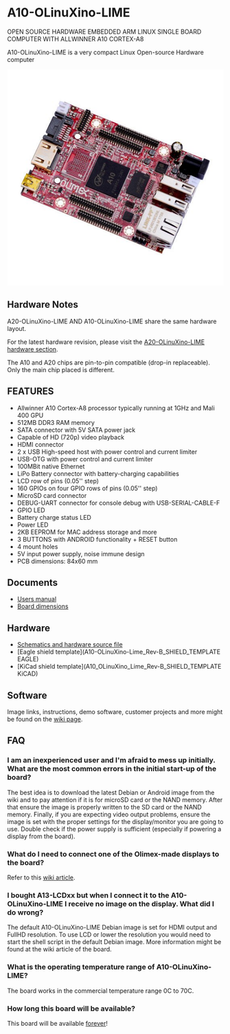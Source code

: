 # A10-OLinuXino-LIME

OPEN SOURCE HARDWARE EMBEDDED ARM LINUX SINGLE BOARD COMPUTER WITH ALLWINNER A10 CORTEX-A8

A10-OLinuXino-LIME is a very compact Linux Open-source Hardware computer

![A10-OLinuXino-LIME Top](doc/images/A10-OLINUXINO-LIME-1.jpg "A10-OLinuXino-LIME Top View")

## Hardware Notes

A20-OLinuXino-LIME AND A10-OLinuXino-LIME share the same hardware layout.

For the latest hardware revision, please visit the [A20-OLinuXino-LIME hardware section](../A20-OLinuXino-LIME).

The A10 and A20 chips are pin-to-pin compatible (drop-in replaceable).
Only the main chip placed is different.

## FEATURES

- Allwinner A10 Cortex-A8 processor typically running at 1GHz and Mali 400 GPU
- 512MB DDR3 RAM memory
- SATA connector with 5V SATA power jack
- Capable of HD (720p) video playback 
- HDMI connector
- 2 x USB High-speed host with power control and current limiter
- USB-OTG with power control and current limiter
- 100MBit native Ethernet
- LiPo Battery connector with battery-charging capabilities
- LCD row of pins (0.05'' step)
- 160 GPIOs on four GPIO rows of pins (0.05'' step)
- MicroSD card connector
- DEBUG-UART connector for console debug with USB-SERIAL-CABLE-F
- GPIO LED
- Battery charge status LED
- Power LED
- 2KB EEPROM for MAC address storage and more
- 3 BUTTONS with ANDROID functionality + RESET button
- 4 mount holes
- 5V input power supply, noise immune design
- PCB dimensions: 84x60 mm

## Documents

- [Users manual](doc/reference/A10-OLinuXino-LIME_manual.pdf)
- [Board dimensions](doc/reference/A10-LIME-dimensions.png)

## Hardware
- [Schematics and hardware source file](.)
- [Eagle shield template](A10-OLinuXino-Lime_Rev-B_SHIELD_TEMPLATE EAGLE)
- [KiCad shield template](A10_OLinuXino_Lime_Rev-B_SHIELD_TEMPLATE KiCAD)

## Software

Image links, instructions, demo software, customer projects and more might be found on the [wiki page](https://www.olimex.com/wiki/A10-OLinuXino-LIME).

## FAQ

### I am an inexperienced user and I'm afraid to mess up initially. What are the most common errors in the initial start-up of the board?

The best idea is to download the latest Debian or Android image from the wiki and to pay attention if it is for microSD card or the NAND memory.
After that ensure the image is properly written to the SD card or the NAND memory.
Finally, if you are expecting video output problems, ensure the image is set with the proper settings for the display/monitor you are going to use.
Double check if the power supply is sufficient (especially if powering a display from the board).

### What do I need to connect one of the Olimex-made displays to the board?

Refer to this [wiki article](https://www.olimex.com/wiki/How_to_connect_display_to_a_Lime_board).

### I bought A13-LCDxx but when I connect it to the A10-OLinuXino-LIME I receive no image on the display. What did I do wrong?

The default A10-OLinuXino-LIME Debian image is set for HDMI output and FullHD resolution.
To use LCD or lower the resolution you would need to start the shell script in the default Debian image.
More information might be found at the wiki article of the board.

### What is the operating temperature range of A10-OLinuXino-LIME?

The board works in the commercial temperature range 0C to 70C.

### How long this board will be available?

This board will be available [forever](https://olimex.wordpress.com/2014/11/27/how-long-olinuxino-with-allwinner-socs-will-be-produced-again-now-we-know-the-answer-forever)!
